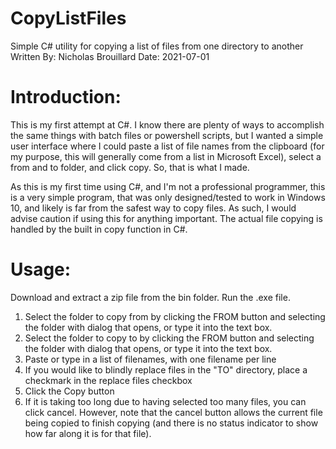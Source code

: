 # CopyListFiles
Simple C# utility for copying a list of files from one directory to another
Written By: Nicholas Brouillard
Date: 2021-07-01

Introduction:
=============
This is my first attempt at C#. I know there are plenty of ways to accomplish the same things with batch files or powershell scripts, but I wanted a simple user interface where I could paste a list of file names from the clipboard (for my purpose, this will generally come from a list in Microsoft Excel), select a from and to folder, and click copy. So, that is what I made.

As this is my first time using C#, and I'm not a professional programmer, this is a very simple program, that was only designed/tested to work in Windows 10, and likely is far from the safest way to copy files. As such, I would advise caution if using this for anything important. The actual file copying is handled by the built in copy function in C#.


Usage:
======
Download and extract a zip file from the bin folder. Run the .exe file.

1) Select the folder to copy from by clicking the FROM button and selecting the folder with dialog that opens, or type it into the text box.
2) Select the folder to copy to by clicking the FROM button and selecting the folder with dialog that opens, or type it into the text box.
3) Paste or type in a list of filenames, with one filename per line
4) If you would like to blindly replace files in the "TO" directory, place a checkmark in the replace files checkbox
5) Click the Copy button
6) If it is taking too long due to having selected too many files, you can click cancel. However, note that the cancel button allows the current file being copied to finish copying (and there is no status indicator to show how far along it is for that file).

